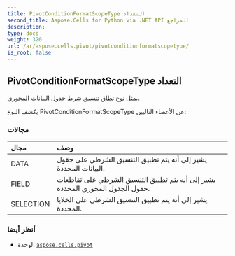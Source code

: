 ```yaml
---
title: PivotConditionFormatScopeType التعداد
second_title: Aspose.Cells for Python via .NET API المراجع
description:
type: docs
weight: 320
url: /ar/aspose.cells.pivot/pivotconditionformatscopetype/
is_root: false
---
```

##  PivotConditionFormatScopeType التعداد
يمثل نوع نطاق تنسيق شرط جدول البيانات المحوري.



يكشف النوع PivotConditionFormatScopeType عن الأعضاء التاليين:

###  مجالات
| مجال| وصف|
| :- | :- |
| DATA | يشير إلى أنه يتم تطبيق التنسيق الشرطي على حقول البيانات المحددة.|
| FIELD | يشير إلى أنه يتم تطبيق التنسيق الشرطي على تقاطعات حقول الجدول المحوري المحددة.|
| SELECTION |يشير إلى أنه يتم تطبيق التنسيق الشرطي على الخلايا المحددة.|



###  أنظر أيضا
* الوحدة [`aspose.cells.pivot`](..)
